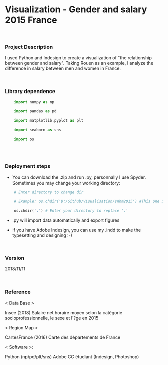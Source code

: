 # Visualization - Gender and salary 2015 France

<br />

### Project Description

I used Python and Indesign to create a visualization of "the relationship between gender and salary".
Taking Rouen as an example, I analyze the difference in salary between men and women in France.

<br />

### Library dependence

```python
    import numpy as np
    
    import pandas as pd
    
    import matplotlib.pyplot as plt
    
    import seaborn as sns
    
    import os
    
```

<br />

### Deployment steps

 * You can download the .zip and run .py, personnally I use Spyder. Sometimes you may change your working directory:

```python
    # Enter directory to change dir
    
    # Example: os.chdir('D:/Github/Visualisation/snhm2015') #This one is my dir
    
    os.chdir('.') # Enter your directory to replace '.'
```
 * .py will import data automatically and export figures


 * If you have Adobe Indesign, you can use my .indd to make the typesetting and designing :-)
 
<br />

### Version

2018/11/11

<br />

### Reference

< Data Base >

Insee (2018) 
Salaire net horaire moyen selon la catégorie socioprofessionnelle, le sexe et l'?ge en 2015
 
< Region Map >

CartesFrance (2016) 
Carte des départements de France

< Software >:

Python (np/pd/plt/sns)
Adobe CC étudiant (Indesign, Photoshop)

